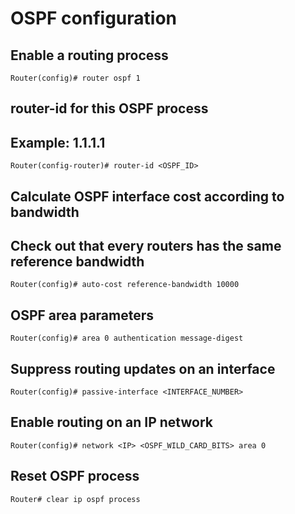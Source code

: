 # OSPF configuration

## Enable a routing process

    Router(config)# router ospf 1

## router-id for this OSPF process
## Example: 1.1.1.1

    Router(config-router)# router-id <OSPF_ID>

## Calculate OSPF interface cost according to bandwidth
## Check out that every routers has the same reference bandwidth

    Router(config)# auto-cost reference-bandwidth 10000

## OSPF area parameters

    Router(config)# area 0 authentication message-digest

## Suppress routing updates on an interface

    Router(config)# passive-interface <INTERFACE_NUMBER>

## Enable routing on an IP network

    Router(config)# network <IP> <OSPF_WILD_CARD_BITS> area 0

## Reset OSPF process

    Router# clear ip ospf process
